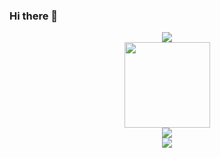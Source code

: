 ### Hi there 👋

<!--
**Derkai52/Derkai52** is a ✨ _special_ ✨ repository because its `README.md` (this file) appears on your GitHub profile.

Here are some ideas to get you started:

- 🔭 I’m currently working on ...
- 🌱 I’m currently learning ...
- 👯 I’m looking to collaborate on ...
- 🤔 I’m looking for help with ...
- 💬 Ask me about ...
- 📫 How to reach me: ...
- 😄 Pronouns: ...
- ⚡ Fun fact: ...
-->

<!-- 信息统计 -->
<div align="center"> <img src="https://metrics.lecoq.io/Derkai52?template=classic&config.timezone=Asia%2FShanghai"> </div>

<!-- 统计卡片&评分表 -->
<div align="center"> <img height="137px" src="https://github-readme-stats.vercel.app/api?username=Derkai52&hide_title=true&hide_border=true&show_icons=trueline_height=21&text_color=000&icon_color=000&bg_color=0,ea6161,ffc64d,fffc4d,52fa5a&theme=graywhite" /> </div>

<!-- 语言使用统计 -->
<div align="center"> <img src="https://github-readme-stats.vercel.app/api/top-langs/?username=Derkai52&hide_title=true&hide_border=true&layout=compact&langs_count=6&text_color=000&icon_color=fff&bg_color=0,52fa5a,4dfcff,c64dff&theme=graywhite" /> </div>

<!-- 小徽章 -->
<div align="center"> <img src="https://visitor-badge.glitch.me/badge?page_id=Derkai52" /> </div>
